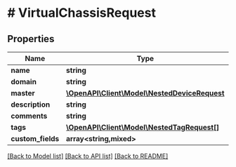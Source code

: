 # # VirtualChassisRequest

## Properties

Name | Type | Description | Notes
------------ | ------------- | ------------- | -------------
**name** | **string** |  |
**domain** | **string** |  | [optional]
**master** | [**\OpenAPI\Client\Model\NestedDeviceRequest**](NestedDeviceRequest.md) |  | [optional]
**description** | **string** |  | [optional]
**comments** | **string** |  | [optional]
**tags** | [**\OpenAPI\Client\Model\NestedTagRequest[]**](NestedTagRequest.md) |  | [optional]
**custom_fields** | **array<string,mixed>** |  | [optional]

[[Back to Model list]](../../README.md#models) [[Back to API list]](../../README.md#endpoints) [[Back to README]](../../README.md)
